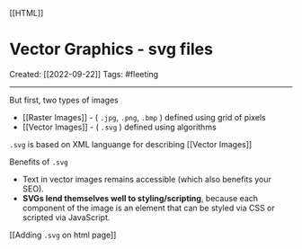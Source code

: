 [[HTML]]

# Vector Graphics - svg files
Created:  [[2022-09-22]]
Tags: #fleeting 

---
But first, two types of images
- [[Raster Images]] - ( `.jpg`, `.png`, `.bmp` ) defined using grid of pixels
- [[Vector Images]] - ( `.svg` ) defined using algorithms

`.svg` 
is based on XML languange for describing [[Vector Images]]

Benefits of `.svg`
- Text in vector images remains accessible (which also benefits your SEO).
- **SVGs lend themselves well to styling/scripting**, because each component of the image is an element that can be styled via CSS or scripted via JavaScript.

[[Adding `.svg` on html page]]














